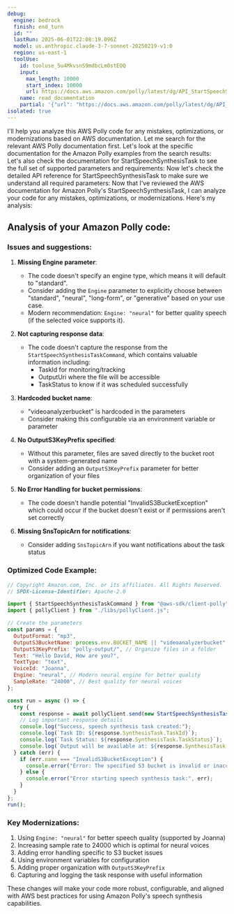 ```yaml
---
debug:
  engine: bedrock
  finish: end_turn
  id: ""
  lastRun: 2025-06-01T22:08:19.096Z
  model: us.anthropic.claude-3-7-sonnet-20250219-v1:0
  region: us-east-1
  toolUse:
    id: tooluse_5u4MkvsnS9mdbcLm0stEOQ
    input:
      max_length: 10000
      start_index: 10000
      url: https://docs.aws.amazon.com/polly/latest/dg/API_StartSpeechSynthesisTask.html
    name: read_documentation
    partial: '{"url": "https://docs.aws.amazon.com/polly/latest/dg/API_StartSpeechSynthesisTask.html", "max_length": 10000, "start_index": 10000}'
isolated: true
---
```

I'll help you analyze this AWS Polly code for any mistakes, optimizations, or modernizations based on AWS documentation. Let me search for the relevant AWS Polly documentation first. Let's look at the specific documentation for the Amazon Polly examples from the search results: Let's also check the documentation for StartSpeechSynthesisTask to see the full set of supported parameters and requirements: Now let's check the detailed API reference for StartSpeechSynthesisTask to make sure we understand all required parameters:   Now that I've reviewed the AWS documentation for Amazon Polly's StartSpeechSynthesisTask, I can analyze your code for any mistakes, optimizations, or modernizations. Here's my analysis:

## Analysis of your Amazon Polly code:

### Issues and suggestions:

1. **Missing Engine parameter**:
   - The code doesn't specify an engine type, which means it will default to "standard".
   - Consider adding the `Engine` parameter to explicitly choose between "standard", "neural", "long-form", or "generative" based on your use case.
   - Modern recommendation: `Engine: "neural"` for better quality speech (if the selected voice supports it).

2. **Not capturing response data**:
   - The code doesn't capture the response from the `StartSpeechSynthesisTaskCommand`, which contains valuable information including:
     - TaskId for monitoring/tracking
     - OutputUri where the file will be accessible
     - TaskStatus to know if it was scheduled successfully

3. **Hardcoded bucket name**:
   - "videoanalyzerbucket" is hardcoded in the parameters
   - Consider making this configurable via an environment variable or parameter

4. **No OutputS3KeyPrefix specified**:
   - Without this parameter, files are saved directly to the bucket root with a system-generated name
   - Consider adding an `OutputS3KeyPrefix` parameter for better organization of your files

5. **No Error Handling for bucket permissions**:
   - The code doesn't handle potential "InvalidS3BucketException" which could occur if the bucket doesn't exist or if permissions aren't set correctly

6. **Missing SnsTopicArn for notifications**:
   - Consider adding `SnsTopicArn` if you want notifications about the task status

### Optimized Code Example:

```javascript
// Copyright Amazon.com, Inc. or its affiliates. All Rights Reserved.
// SPDX-License-Identifier: Apache-2.0

import { StartSpeechSynthesisTaskCommand } from "@aws-sdk/client-polly";
import { pollyClient } from "./libs/pollyClient.js";

// Create the parameters
const params = {
  OutputFormat: "mp3",
  OutputS3BucketName: process.env.BUCKET_NAME || "videoanalyzerbucket", // Use environment variable if available
  OutputS3KeyPrefix: "polly-output/", // Organize files in a folder
  Text: "Hello David, How are you?",
  TextType: "text",
  VoiceId: "Joanna",
  Engine: "neural", // Modern neural engine for better quality
  SampleRate: "24000", // Best quality for neural voices
};

const run = async () => {
  try {
    const response = await pollyClient.send(new StartSpeechSynthesisTaskCommand(params));
    // Log important response details
    console.log("Success, speech synthesis task created:");
    console.log(`Task ID: ${response.SynthesisTask.TaskId}`);
    console.log(`Task Status: ${response.SynthesisTask.TaskStatus}`);
    console.log(`Output will be available at: ${response.SynthesisTask.OutputUri}`);
  } catch (err) {
    if (err.name === "InvalidS3BucketException") {
      console.error("Error: The specified S3 bucket is invalid or inaccessible");
    } else {
      console.error("Error starting speech synthesis task:", err);
    }
  }
};
run();
```

### Key Modernizations:

1. Using `Engine: "neural"` for better speech quality (supported by Joanna)
2. Increasing sample rate to 24000 which is optimal for neural voices
3. Adding error handling specific to S3 bucket issues
4. Using environment variables for configuration
5. Adding proper organization with `OutputS3KeyPrefix`
6. Capturing and logging the task response with useful information

These changes will make your code more robust, configurable, and aligned with AWS best practices for using Amazon Polly's speech synthesis capabilities.